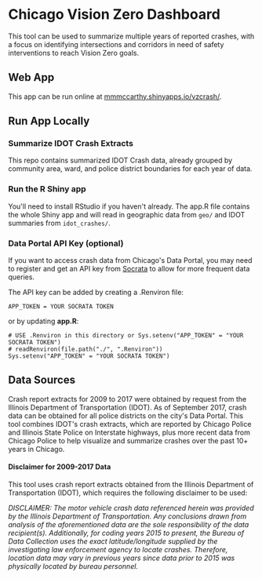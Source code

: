 Chicago Vision Zero Dashboard
=============================

This tool can be used to summarize multiple years of reported crashes, with a focus on identifying intersections and corridors in need of safety interventions to reach Vision Zero goals.

## Web App
This app can be run online at [mmmccarthy.shinyapps.io/vzcrash/](https://mmmccarthy.shinyapps.io/vzcrash/).

## Run App Locally

### Summarize IDOT Crash Extracts

This repo contains summarized IDOT Crash data, already grouped by community area, ward, and police district boundaries for each year of data.

### Run the R Shiny app

You'll need to install RStudio if you haven't already. The app.R file contains the whole Shiny app and will read in geographic data from `geo/` and IDOT summaries from `idot_crashes/`.

### Data Portal API Key (optional)

If you want to access crash data from Chicago's Data Portal, you may need to register and get an API key from [Socrata](https://opendata.socrata.com/login) to allow for more frequent data queries.

The API key can be added by creating a .Renviron file:

	APP_TOKEN = YOUR SOCRATA TOKEN

or by updating **app.R**:
	
	# USE .Renviron in this directory or Sys.setenv("APP_TOKEN" = "YOUR SOCRATA TOKEN")
	# readRenviron(file.path("./", ".Renviron"))
	Sys.setenv("APP_TOKEN" = "YOUR SOCRATA TOKEN")


## Data Sources

Crash report extracts for 2009 to 2017 were obtained by request from the Illinois Department of Transportation (IDOT). As of September 2017, crash data can be obtained for all police districts on the city's Data Portal. This tool combines IDOT's crash extracts, which are reported by Chicago Police and Illinois State Police on Interstate highways, plus more recent data from Chicago Police to help visualize and summarize crashes over the past 10+ years in Chicago.


#### Disclaimer for 2009-2017 Data

This tool uses crash report extracts obtained from the Illinois Department of Transportation (IDOT), which requires the following disclaimer to be used:

_DISCLAIMER: The motor vehicle crash data referenced herein was provided by the Illinois Department of Transportation. Any conclusions drawn from analysis of the aforementioned data are the sole responsibility of the data recipient(s).  Additionally, for coding years 2015 to present, the Bureau of Data Collection uses the exact latitude/longitude supplied by the investigating law enforcement agency to locate crashes. Therefore, location data may vary in previous years since data prior to 2015 was physically located by bureau personnel._
      